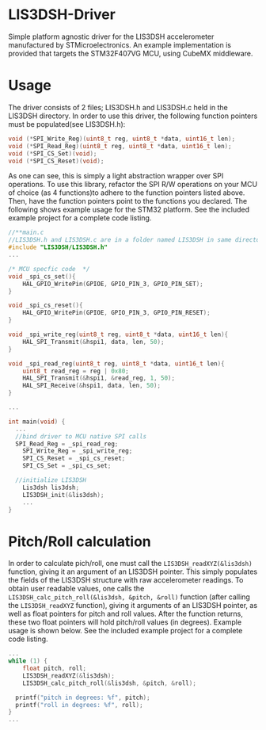 # LIS3DSH-Driver
Simple platform agnostic driver for the LIS3DSH accelerometer manufactured by STMicroelectronics.
An example implementation is provided that targets the STM32F407VG MCU, using CubeMX middleware.

# Usage
The driver consists of 2 files; LIS3DSH.h and LIS3DSH.c held in the LIS3DSH directory. In order to
use this driver, the following function pointers must be populated(see LIS3DSH.h):

```c
void (*SPI_Write_Reg)(uint8_t reg, uint8_t *data, uint16_t len);
void (*SPI_Read_Reg)(uint8_t reg, uint8_t *data, uint16_t len);
void (*SPI_CS_Set)(void);
void (*SPI_CS_Reset)(void);
```

As one can see, this is simply a light abstraction wrapper over SPI operations. To use this
library, refactor the SPI R/W operations on your MCU of choice (as 4 functions)to adhere to the function
pointers listed above. Then, have the function pointers point to the functions you declared. The following
shows example usage for the STM32 platform. See the included example project for a complete code listing.

```c
//**main.c
//LIS3DSH.h and LIS3DSH.c are in a folder named LIS3DSH in same directory as this file
#include "LIS3DSH/LIS3DSH.h"
...

/* MCU specfic code  */
void _spi_cs_set(){
	HAL_GPIO_WritePin(GPIOE, GPIO_PIN_3, GPIO_PIN_SET);
}

void _spi_cs_reset(){
	HAL_GPIO_WritePin(GPIOE, GPIO_PIN_3, GPIO_PIN_RESET);
}

void _spi_write_reg(uint8_t reg, uint8_t *data, uint16_t len){
	HAL_SPI_Transmit(&hspi1, data, len, 50);
}

void _spi_read_reg(uint8_t reg, uint8_t *data, uint16_t len){
	uint8_t read_reg = reg | 0x80;
	HAL_SPI_Transmit(&hspi1, &read_reg, 1, 50);
	HAL_SPI_Receive(&hspi1, data, len, 50);
}

...

int main(void) {
  ...
  //bind driver to MCU native SPI calls
  SPI_Read_Reg = _spi_read_reg;
	SPI_Write_Reg = _spi_write_reg;
	SPI_CS_Reset = _spi_cs_reset;
	SPI_CS_Set = _spi_cs_set;

  //initialize LIS3DSH
	Lis3dsh lis3dsh;
	LIS3DSH_init(&lis3dsh);
	...
}

```

# Pitch/Roll calculation
In order to calculate pich/roll, one must call the `LIS3DSH_readXYZ(&lis3dsh)`
function, giving it an argument of an LIS3DSH pointer. This simply populates
the fields of the LIS3DSH structure with raw accelerometer readings. To obtain
user readable values, one calls the `LIS3DSH_calc_pitch_roll(&lis3dsh, &pitch, &roll)`
function (after calling the `LIS3DSH_readXYZ` function), giving it arguments
of an LIS3DSH pointer, as well as float pointers for pitch and roll values. After
the function returns, these two float pointers will hold pitch/roll values (in degrees).
Example usage is shown below. See the included example project for a complete code listing.

```c
...
while (1) {
	float pitch, roll;
	LIS3DSH_readXYZ(&lis3dsh);
	LIS3DSH_calc_pitch_roll(&lis3dsh, &pitch, &roll);

  printf("pitch in degrees: %f", pitch);
  printf("roll in degrees: %f", roll);
}
...
```

